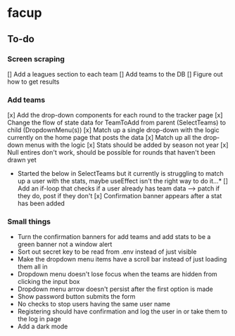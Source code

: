 # facup

## To-do

### Screen scraping
[] Add a leagues section to each team
[] Add teams to the DB
[] Figure out how to get results 

### Add teams
[x] Add the drop-down components for each round to the tracker page
[x] Change the flow of state data for TeamToAdd from parent (SelectTeams) to child (DropdownMenu(s))
[x] Match up a single drop-down with the logic currently on the home page that posts the data
[x] Match up all the drop-down menus with the logic
[x] Stats should be added by season not year
[x] Null entires don't work, should be possible for rounds that haven't been drawn yet
* Started the below in SelectTeams but it currently is struggling to match up a user with the stats, maybe useEffect isn't the right way to do it...*
[] Add an if-loop that checks if a user already has team data --> patch if they do, post if they don't
[x] Confirmation banner appears after a stat has been added

### Small things
- Turn the confirmation banners for add teams and add stats to be a green banner not a window alert
- Sort out secret key to be read from .env instead of just visible
- Make the dropdown menu items have a scroll bar instead of just loading them all in
- Dropdown menu doesn't lose focus when the teams are hidden from clicking the input box
- Dropdown menu arrow doesn't persist after the first option is made
- Show password button submits the form
- No checks to stop users having the same user name
- Registering should have confirmation and log the user in or take them to the log in page
- Add a dark mode
